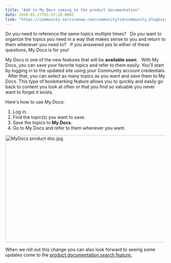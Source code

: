 ```yaml
---
title: "Add to My Docs coming to the product documentation"
date: 2016-02-27T01:57:28.000Z
link: "https://community.servicenow.com/community?id=community_blog&sys_id=adcd22e9dbd0dbc01dcaf3231f961945"
---
```

<p>Do you need to reference the same topics multiple times?   Do you want to organize the topics you need in a way that makes sense to you and return to them whenever you need to?   If you answered yes to either of these questions, My Docs is for you!</p><p></p><p>My Docs is one of the new features that will be <strong>available soon</strong>.   With My Docs, you can save your favorite topics and refer to them easily. You'll start by logging in to the updated site using your Community account credentials.   After that, you can select as many topics as you want and save them to My Docs. This type of bookmarking feature allows you to quickly and easily go back to content you look at often or that you find so valuable you never want to forget it exists.</p><p></p><p>Here's how to use My Docs:</p><ol><li>Log in.</li><li>Find the topic(s) you want to save.</li><li>Save the topics to <strong>My Docs.</strong></li><li>Go to My Docs and refer to them whenever you want.</li></ol><p></p><p><img   alt="MyDocs product doc.jpg" class="image-1 jive-image" src="d98f490adb589f048c8ef4621f9619fc.iix" style="width: 620px; height: 338px; display: block; margin-left: auto; margin-right: auto;"/></p><p></p><p>When we roll out this change you can also look forward to seeing some updates come to the <a title="" _jive_internal="true" href="/community?id=community_blog&sys_id=a6dd2ae9dbd0dbc01dcaf3231f9619a0">product documentation search feature.</a></p>